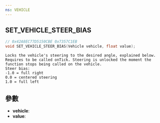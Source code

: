 ```yaml
---
ns: VEHICLE
---
```

## SET_VEHICLE_STEER_BIAS

```c
// 0x42A8EC77D5150CBE 0x7357C1EB
void SET_VEHICLE_STEER_BIAS(Vehicle vehicle, float value);
```

```
Locks the vehicle's steering to the desired angle, explained below.  
Requires to be called onTick. Steering is unlocked the moment the function stops being called on the vehicle.  
Steer bias:  
-1.0 = full right  
0.0 = centered steering  
1.0 = full left  
```

## 參數
* **vehicle**: 
* **value**: 

